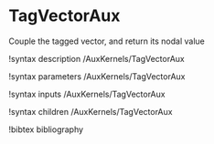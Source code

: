 # TagVectorAux

Couple the tagged vector, and return its nodal value

!syntax description /AuxKernels/TagVectorAux

!syntax parameters /AuxKernels/TagVectorAux

!syntax inputs /AuxKernels/TagVectorAux

!syntax children /AuxKernels/TagVectorAux

!bibtex bibliography
